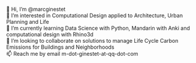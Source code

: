 👋 Hi, I’m @marcginestet\
👀 I’m interested in Computational Design applied to Architecture, Urban Planning and Life\
🌱 I’m currently learning Data Science with Python, Mandarin with Anki and computational design with Rhino3d\
💞️ I’m looking to collaborate on solutions to manage Life Cycle Carbon Emissions for Buildings and Neighborhoods\
📫 Reach me by email m-dot-ginestet-at-qq-dot-com

